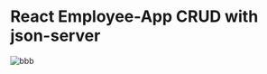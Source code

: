 # React Employee-App CRUD with json-server

![bbb](https://github.com/GHAZI-ALANZI/React-App-Employee----json-Server/assets/105205339/41947c5b-3786-4abc-9fcf-998a51309b76)
